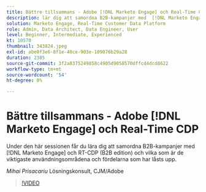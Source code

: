 ```yaml
---
title: Bättre tillsammans - Adobe [!DNL Marketo Engage] och Real-Time CDP
description: lär dig att samordna B2B-kampanjer med  [!DNL Marketo Engage]  och RT-CDP (B2B edition)
solution: Marketo Engage, Real-Time Customer Data Platform
role: Admin, Data Architect, Data Engineer, User
level: Beginner, Intermediate, Experienced
kt: 10570
thumbnail: 343824.jpeg
exl-id: abe0f3e6-8f1e-40ce-903e-109076b29a28
duration: 2385
source-git-commit: 3f2a8375249858c4905d9058570dffcd4dcd8622
workflow-type: tm+mt
source-wordcount: '54'
ht-degree: 0%

---
```


# Bättre tillsammans - Adobe [!DNL Marketo Engage] och Real-Time CDP

Under den här sessionen får du lära dig att samordna B2B-kampanjer med [!DNL Marketo Engage] och RT-CDP (B2B edition) och vilka som är de viktigaste användningsområdena och fördelarna som har låsts upp.

*Mihai Prisacariu* Lösningskonsult, CJM/Adobe

>[!VIDEO](https://video.tv.adobe.com/v/343824/?quality=12&learn=on)
